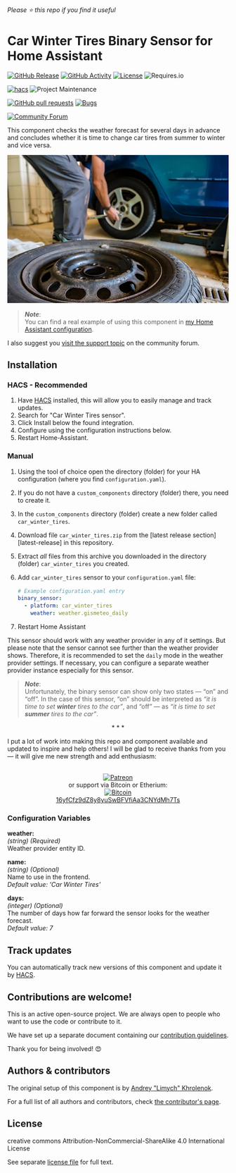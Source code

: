 *Please :star: this repo if you find it useful*

# Car Winter Tires Binary Sensor for Home Assistant

[![GitHub Release](https://img.shields.io/github/tag-date/Limych/ha-car_winter_tires?label=release&style=popout)](https://github.com/Limych/ha-car_winter_tires/releases)
[![GitHub Activity](https://img.shields.io/github/commit-activity/y/Limych/ha-car_winter_tires.svg?style=popout)](https://github.com/Limych/ha-car_winter_tires/commits/master)
[![License](https://img.shields.io/badge/license-Creative_Commons_BY--NC--SA_License-lightgray.svg?style=popout)](LICENSE.md)
![Requires.io](https://img.shields.io/requires/github/Limych/ha-car_winter_tires)

[![hacs](https://img.shields.io/badge/HACS-Default-orange.svg?style=popout)][hacs]
![Project Maintenance](https://img.shields.io/badge/maintainer-Andrey%20Khrolenok%20%40Limych-blue.svg?style=popout)

[![GitHub pull requests](https://img.shields.io/github/issues-pr/Limych/ha-car_winter_tires?style=popout)](https://github.com/Limych/ha-car_winter_tires/pulls)
[![Bugs](https://img.shields.io/github/issues/Limych/ha-car_winter_tires/bug.svg?colorB=red&label=bugs&style=popout)](https://github.com/Limych/ha-car_winter_tires/issues?q=is%3Aopen+is%3Aissue+label%3ABug)

[![Community Forum](https://img.shields.io/badge/community-forum-brightgreen.svg?style=popout)][forum-support]

This component checks the weather forecast for several days in advance and concludes whether it is time to change car tires from summer to winter and vice versa.

![Example](example.jpg)

> **_Note_**:\
> You can find a real example of using this component in [my Home Assistant configuration](https://github.com/Limych/HomeAssistantConfiguration).

I also suggest you [visit the support topic][forum-support] on the community forum.

## Installation

### HACS - Recommended

1. Have [HACS](https://hacs.xyz) installed, this will allow you to easily manage and track updates.
1. Search for "Car Winter Tires sensor".
1. Click Install below the found integration.
1. Configure using the configuration instructions below.
1. Restart Home-Assistant.

### Manual

1. Using the tool of choice open the directory (folder) for your HA configuration (where you find `configuration.yaml`).
1. If you do not have a `custom_components` directory (folder) there, you need to create it.
1. In the `custom_components` directory (folder) create a new folder called `car_winter_tires`.
4. Download file `car_winter_tires.zip` from the [latest release section][latest-release] in this repository.
5. Extract _all_ files from this archive you downloaded in the directory (folder) `car_winter_tires` you created.
1. Add `car_winter_tires` sensor to your `configuration.yaml` file:

    ```yaml
    # Example configuration.yaml entry
    binary_sensor:
      - platform: car_winter_tires
        weather: weather.gismeteo_daily
    ```

1. Restart Home Assistant

This sensor should work with any weather provider in any of it settings. But please note that the sensor cannot see further than the weather provider shows. Therefore, it is recommended to set the `daily` mode in the weather provider settings. If necessary, you can configure a separate weather provider instance especially for this sensor.

> **_Note_**:\
> Unfortunately, the binary sensor can show only two states — “on” and “off”.
> In the case of this sensor, “on” should be interpreted as *“it is time to set **winter** tires to the car”*, and “off” — as *“it is time to set **summer** tires to the car”*.

<p align="center">* * *</p>
I put a lot of work into making this repo and component available and updated to inspire and help others! I will be glad to receive thanks from you — it will give me new strength and add enthusiasm:
<p align="center"><br>
<a href="https://www.patreon.com/join/limych?" target="_blank"><img src="http://khrolenok.ru/support_patreon.png" alt="Patreon" width="250" height="48"></a>
<br>or&nbsp;support via Bitcoin or Etherium:<br>
<a href="https://sochain.com/a/mjz640g" target="_blank"><img src="http://khrolenok.ru/support_bitcoin.png" alt="Bitcoin" width="150"><br>
16yfCfz9dZ8y8yuSwBFVfiAa3CNYdMh7Ts</a>
</p>

### Configuration Variables

**weather:**\
  _(string) (Required)_\
  Weather provider entity ID.

**name:**\
  _(string) (Optional)_\
  Name to use in the frontend.\
  _Default value: 'Car Winter Tires'_

**days:**\
  _(integer) (Optional)_\
  The number of days how far forward the sensor looks for the weather forecast.\
  _Default value: 7_

## Track updates

You can automatically track new versions of this component and update it by [HACS][hacs].

## Contributions are welcome!

This is an active open-source project. We are always open to people who want to
use the code or contribute to it.

We have set up a separate document containing our
[contribution guidelines](CONTRIBUTING.md).

Thank you for being involved! :heart_eyes:

## Authors & contributors

The original setup of this component is by [Andrey "Limych" Khrolenok][limych].

For a full list of all authors and contributors,
check [the contributor's page][contributors].

## License

creative commons Attribution-NonCommercial-ShareAlike 4.0 International License

See separate [license file](LICENSE.md) for full text.

[forum-support]: https://community.home-assistant.io/t/car-wash-binary-sensor/110046
[hacs]: https://github.com/custom-components/hacs
[limych]: https://github.com/Limych
[contributors]: https://github.com/Limych/ha-car_winter_tires/graphs/contributors
